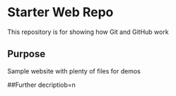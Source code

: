# Starter Web Repo

This repository is for showing how Git and GitHub work

## Purpose

Sample website with plenty of files for demos

##Further decriptiob=n